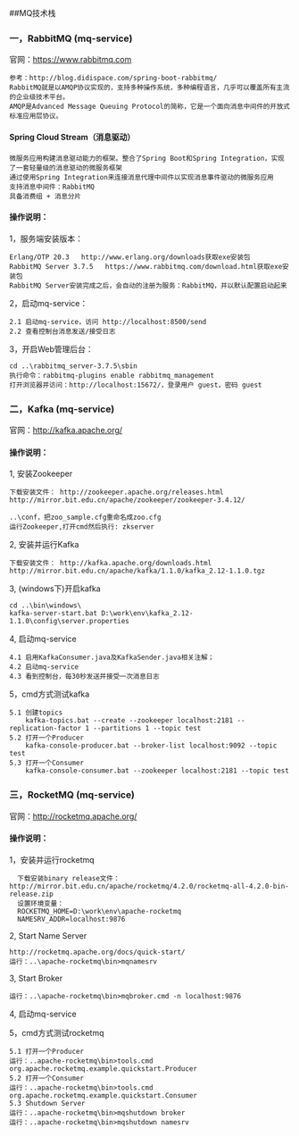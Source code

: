 ##MQ技术栈

### 一，RabbitMQ (mq-service)
官网：https://www.rabbitmq.com
   
    参考：http://blog.didispace.com/spring-boot-rabbitmq/
    RabbitMQ就是以AMQP协议实现的，支持多种操作系统，多种编程语言，几乎可以覆盖所有主流的企业级技术平台。
    AMQP是Advanced Message Queuing Protocol的简称，它是一个面向消息中间件的开放式标准应用层协议。

#### Spring Cloud Stream（消息驱动）

    微服务应用构建消息驱动能力的框架。整合了Spring Boot和Spring Integration，实现了一套轻量级的消息驱动的微服务框架
    通过使用Spring Integration来连接消息代理中间件以实现消息事件驱动的微服务应用
    支持消息中间件：RabbitMQ
    具备消费组 + 消息分片

#### 操作说明：
1，服务端安装版本：

    Erlang/OTP 20.3   http://www.erlang.org/downloads获取exe安装包
    RabbitMQ Server 3.7.5   https://www.rabbitmq.com/download.html获取exe安装包
    RabbitMQ Server安装完成之后，会自动的注册为服务：RabbitMQ，并以默认配置启动起来

2，启动mq-service：
    
    2.1 启动mq-service，访问 http://localhost:8500/send
    2.2 查看控制台消息发送/接受日志

3，开启Web管理后台：
    
    cd ..\rabbitmq_server-3.7.5\sbin
    执行命令：rabbitmq-plugins enable rabbitmq_management
    打开浏览器并访问：http://localhost:15672/，登录用户 guest，密码 guest

### 二，Kafka (mq-service)
官网：http://kafka.apache.org/

#### 操作说明：
1, 安装Zookeeper

    下载安装文件： http://zookeeper.apache.org/releases.html
    http://mirror.bit.edu.cn/apache/zookeeper/zookeeper-3.4.12/
    
    ..\conf，把zoo_sample.cfg重命名成zoo.cfg
    运行Zookeeper,打开cmd然后执行: zkserver

2, 安装并运行Kafka

    下载安装文件： http://kafka.apache.org/downloads.html
    http://mirror.bit.edu.cn/apache/kafka/1.1.0/kafka_2.12-1.1.0.tgz 

3, (windows下)开启kafka

    cd ..\bin\windows\
    kafka-server-start.bat ‪D:\work\env\kafka_2.12-1.1.0\config\server.properties

4, 启动mq-service
    
    4.1 启用KafkaConsumer.java及KafkaSender.java相关注解；
    4.2 启动mq-service
    4.3 看到控制台，每30秒发送并接受一次消息日志

5，cmd方式测试kafka

    5.1 创建topics
        kafka-topics.bat --create --zookeeper localhost:2181 --replication-factor 1 --partitions 1 --topic test
    5.2 打开一个Producer
        kafka-console-producer.bat --broker-list localhost:9092 --topic test
    5.3 打开一个Consumer
        kafka-console-consumer.bat --zookeeper localhost:2181 --topic test

### 三，RocketMQ (mq-service)
  官网：http://rocketmq.apache.org/

#### 操作说明：
1，安装并运行rocketmq

      下载安装binary release文件： http://mirror.bit.edu.cn/apache/rocketmq/4.2.0/rocketmq-all-4.2.0-bin-release.zip 
      设置环境变量：
      ROCKETMQ_HOME=D:\work\env\apache-rocketmq
      NAMESRV_ADDR=localhost:9876
  
2, Start Name Server

    http://rocketmq.apache.org/docs/quick-start/
    运行：..\apache-rocketmq\bin>mqnamesrv

3, Start Broker

    运行：..\apache-rocketmq\bin>mqbroker.cmd -n localhost:9876

4, 启动mq-service

5，cmd方式测试rocketmq

    5.1 打开一个Producer
    运行：..apache-rocketmq\bin>tools.cmd org.apache.rocketmq.example.quickstart.Producer
    5.2 打开一个Consumer
    运行：..apache-rocketmq\bin>tools.cmd org.apache.rocketmq.example.quickstart.Consumer
    5.3 Shutdown Server
    运行：..apache-rocketmq\bin>mqshutdown broker
    运行：..apache-rocketmq\bin>mqshutdown namesrv
